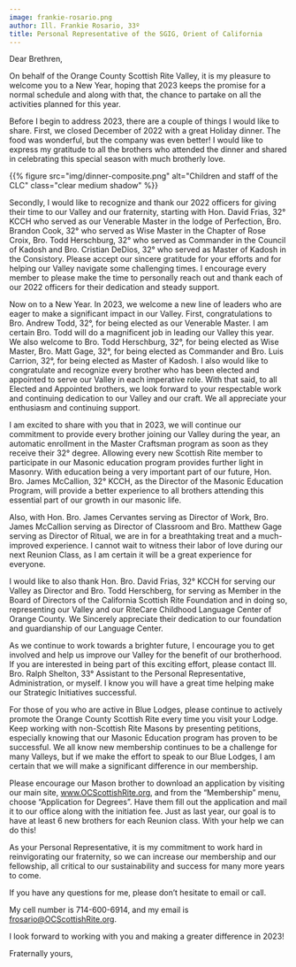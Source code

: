 ```yaml
---
image: frankie-rosario.png
author: Ill. Frankie Rosario, 33º
title: Personal Representative of the SGIG, Orient of California 
---
```


Dear Brethren,

On behalf of the Orange County Scottish Rite Valley, it is my pleasure to welcome you to a New Year, hoping that 2023 keeps the promise for a normal schedule and along with that, the chance to partake on all the activities planned for this year.

Before I begin to address 2023, there are a couple of things I would like to share. First, we closed December of 2022 with a great Holiday dinner. The food was wonderful, but the company was even better! I would like to express my gratitude to all the brothers who attended the dinner and shared in celebrating this special season with much brotherly love. 
 
{{% figure src="img/dinner-composite.png" alt="Children and staff of the CLC" class="clear medium shadow" %}}

Secondly, I would like to recognize and thank our 2022 officers for giving their time to our Valley and our fraternity, starting with Hon. David Frias, 32° KCCH who served as our Venerable Master in the lodge of Perfection, Bro. Brandon Cook, 32° who served as Wise Master in the Chapter of Rose Croix, Bro. Todd Herschburg, 32° who served as Commander in the Council of Kadosh and Bro. Cristian DeDios, 32°  who served as Master of Kadosh in the Consistory. Please accept our sincere gratitude for your efforts and for helping our Valley navigate some challenging times. I encourage every member to please make the time to personally reach out and thank each of our 2022 officers for their dedication and steady support.

Now on to a New Year. In 2023, we welcome a new line of leaders who are eager to make a significant impact in our Valley. First, congratulations to Bro. Andrew Todd, 32°, for being elected as our Venerable Master. I am certain Bro. Todd will do a magnificent job in leading our Valley this year. We also welcome to Bro. Todd Herschburg, 32°, for being elected as Wise Master, Bro. Matt Gage, 32°, for being elected as Commander and Bro. Luis Carrion, 32°, for being elected as Master of Kadosh. I also would like to congratulate and recognize every brother who has been elected and appointed to serve our Valley in each imperative role. With that said, to all Elected and Appointed brothers, we look forward to your respectable work and continuing dedication to our Valley and our craft. We all appreciate your enthusiasm and continuing support. 

I am excited to share with you that in 2023, we will continue our commitment to provide every brother joining our Valley during the year, an automatic enrollment in the Master Craftsman program as soon as they receive their 32° degree. Allowing every new Scottish Rite member to participate in our Masonic education program provides further light in Masonry. With education being a very important part of our future, Hon. Bro. James McCallion, 32° KCCH, as the Director of the Masonic Education Program, will provide a better experience to all brothers attending this essential part of our growth in our masonic life.

Also, with Hon. Bro. James Cervantes serving as Director of Work, Bro. James McCallion serving as Director of Classroom and Bro. Matthew Gage serving as Director of Ritual, we are in for a breathtaking treat and a much-improved experience. I cannot wait to witness their labor of love during our next Reunion Class, as I am certain it will be a great experience for everyone.  

I would like to also thank Hon. Bro. David Frias, 32° KCCH for serving our Valley as Director and Bro. Todd Herschberg, for serving as Member in the Board of Directors of the California Scottish Rite Foundation and in doing so, representing our Valley and our RiteCare Childhood Language Center of Orange County. We Sincerely appreciate their dedication to our foundation and guardianship of our Language Center.
 
As we continue to work towards a brighter future, I encourage you to get involved and help us improve our Valley for the benefit of our brotherhood. If you are interested in being part of this exciting effort, please contact Ill. Bro. Ralph Shelton, 33° Assistant to the Personal Representative, Administration, or myself. I know you will have a great time helping make our Strategic Initiatives successful.

For those of you who are active in Blue Lodges, please continue to actively promote the Orange County Scottish Rite every time you visit your Lodge. Keep working with non-Scottish Rite Masons by presenting petitions, especially knowing that our Masonic Education program has proven to be successful. We all know new membership continues to be a challenge for many Valleys, but if we make the effort to speak to our Blue Lodges, I am certain that we will make a significant difference in our membership. 

Please encourage our Mason brother to download an application by visiting our main site, www.OCScottishRite.org, and from the “Membership” menu, choose “Application for Degrees”. Have them fill out the application and mail it to our office along with the initiation fee. Just as last year, our goal is to have at least 6 new brothers for each Reunion class. With your help we can do this!

As your Personal Representative, it is my commitment to work hard in reinvigorating our fraternity, so we can increase our membership and our fellowship, all critical to our sustainability and success for many more years to come.

If you have any questions for me, please don’t hesitate to email or call.

My cell number is 714-600-6914, and my email is frosario@OCScottishRite.org.

I look forward to working with you and making a greater difference in 2023!


Fraternally yours,